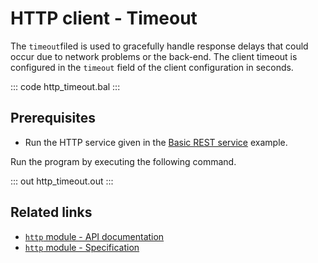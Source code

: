 # HTTP client - Timeout

The `timeout`filed is used to gracefully handle response delays that could occur due to network problems or the back-end. The client timeout is configured in the `timeout` field of the client configuration in seconds.

::: code http_timeout.bal :::

## Prerequisites
- Run the HTTP service given in the [Basic REST service](/learn/by-example/http-basic-rest-service/) example.

Run the program by executing the following command.

::: out http_timeout.out :::

## Related links
- [`http` module - API documentation](https://lib.ballerina.io/ballerina/http/latest/)
- [`http` module - Specification](spec/http/)